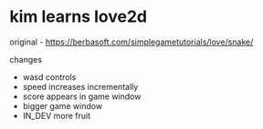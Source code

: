 # kim learns love2d

original - https://berbasoft.com/simplegametutorials/love/snake/

changes
* wasd controls
* speed increases incrementally
* score appears in game window
* bigger game window
* IN_DEV more fruit